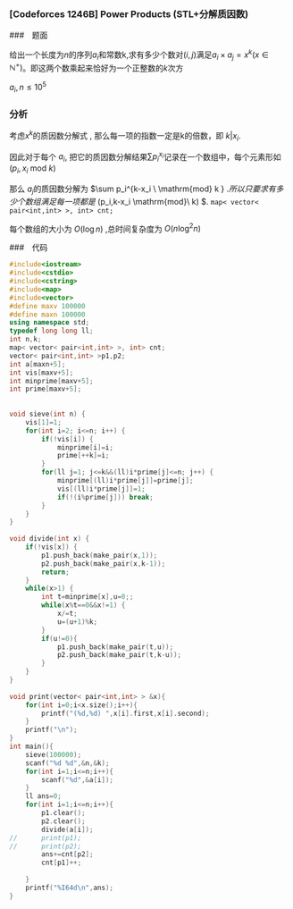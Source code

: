 ### [Codeforces 1246B] Power Products (STL+分解质因数)

###　题面

给出一个长度为$n$的序列$a_i$和常数k,求有多少个数对$(i,j)$满足$a_i \times a_j = x^k (x \in \mathbb{N}^+)$。即这两个数乘起来恰好为一个正整数的$k$次方

$a_i,n \leq 10^5$

### 分析

考虑$x^k$的质因数分解式  , 那么每一项的指数一定是k的倍数，即 $k|x_i$. 

因此对于每个 $a_i$, 把它的质因数分解结果$\sum p_i^{x_i}$记录在一个数组中，每个元素形如$(p_i, x_i \ \mathrm{mod}\ k )$

那么 $a_j$的质因数分解为 $\sum p_i^{k-x_i \ \mathrm{mod} k } $. 所以只要求有多少个数组满足每一项都是$ (p_i,k-x_i \mathrm{mod}\ k) $. ```map< vector< pair<int,int> >, int> cnt;  ``` 

 每个数组的大小为 $O(\log n)$ ,总时间复杂度为 $O(n \log ^2 n)$

###　代码

```cpp
#include<iostream>
#include<cstdio>
#include<cstring>
#include<map> 
#include<vector> 
#define maxv 100000
#define maxn 100000 
using namespace std;
typedef long long ll;
int n,k;
map< vector< pair<int,int> >, int> cnt; 
vector< pair<int,int> >p1,p2;
int a[maxn+5];
int vis[maxv+5];
int minprime[maxv+5];
int prime[maxv+5];
 
 
void sieve(int n) {
	vis[1]=1;
	for(int i=2; i<=n; i++) {
		if(!vis[i]) {
			minprime[i]=i;
			prime[++k]=i;
		}
		for(ll j=1; j<=k&&(ll)i*prime[j]<=n; j++) {
			minprime[(ll)i*prime[j]]=prime[j];
			vis[(ll)i*prime[j]]=1;
			if(!(i%prime[j])) break;
		}
	}
}
 
void divide(int x) {
	if(!vis[x]) {
		p1.push_back(make_pair(x,1));
		p2.push_back(make_pair(x,k-1)); 
		return;
	}
	while(x>1) {
		int t=minprime[x],u=0;;
		while(x%t==0&&x!=1) {
			x/=t;
			u=(u+1)%k;
		}
		if(u!=0){ 
			p1.push_back(make_pair(t,u));
			p2.push_back(make_pair(t,k-u));
		} 
	}
}
 
void print(vector< pair<int,int> > &x){
	for(int i=0;i<x.size();i++){
		printf("(%d,%d) ",x[i].first,x[i].second);
	}
	printf("\n");
}
int main(){
	sieve(100000);
	scanf("%d %d",&n,&k);
	for(int i=1;i<=n;i++){
		scanf("%d",&a[i]);
	}
	ll ans=0;
	for(int i=1;i<=n;i++){
		p1.clear();
		p2.clear();
		divide(a[i]);
//		print(p1);
//		print(p2);
		ans+=cnt[p2];
		cnt[p1]++;
		
	}
	printf("%I64d\n",ans);
}
```

